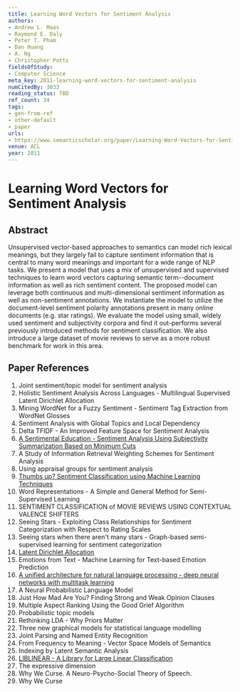 ```yaml
---
title: Learning Word Vectors for Sentiment Analysis
authors:
- Andrew L. Maas
- Raymond E. Daly
- Peter T. Pham
- Dan Huang
- A. Ng
- Christopher Potts
fieldsOfStudy:
- Computer Science
meta_key: 2011-learning-word-vectors-for-sentiment-analysis
numCitedBy: 3033
reading_status: TBD
ref_count: 34
tags:
- gen-from-ref
- other-default
- paper
urls:
- https://www.semanticscholar.org/paper/Learning-Word-Vectors-for-Sentiment-Analysis-Maas-Daly/649d03490ef72c5274e3bccd03d7a299d2f8da91?sort=total-citations
venue: ACL
year: 2011
---
```


# Learning Word Vectors for Sentiment Analysis

## Abstract

Unsupervised vector-based approaches to semantics can model rich lexical meanings, but they largely fail to capture sentiment information that is central to many word meanings and important for a wide range of NLP tasks. We present a model that uses a mix of unsupervised and supervised techniques to learn word vectors capturing semantic term--document information as well as rich sentiment content. The proposed model can leverage both continuous and multi-dimensional sentiment information as well as non-sentiment annotations. We instantiate the model to utilize the document-level sentiment polarity annotations present in many online documents (e.g. star ratings). We evaluate the model using small, widely used sentiment and subjectivity corpora and find it out-performs several previously introduced methods for sentiment classification. We also introduce a large dataset of movie reviews to serve as a more robust benchmark for work in this area.

## Paper References

1. Joint sentiment/topic model for sentiment analysis
2. Holistic Sentiment Analysis Across Languages - Multilingual Supervised Latent Dirichlet Allocation
3. Mining WordNet for a Fuzzy Sentiment - Sentiment Tag Extraction from WordNet Glosses
4. Sentiment Analysis with Global Topics and Local Dependency
5. Delta TFIDF - An Improved Feature Space for Sentiment Analysis
6. [A Sentimental Education - Sentiment Analysis Using Subjectivity Summarization Based on Minimum Cuts](2004-a-sentimental-education-sentiment-analysis-using-subjectivity-summarization-based-on-minimum-cuts)
7. A Study of Information Retrieval Weighting Schemes for Sentiment Analysis
8. Using appraisal groups for sentiment analysis
9. [Thumbs up? Sentiment Classification using Machine Learning Techniques](2002-thumbs-up-sentiment-classification-using-machine-learning-techniques)
10. Word Representations - A Simple and General Method for Semi-Supervised Learning
11. SENTIMENT CLASSIFICATION of MOVIE REVIEWS USING CONTEXTUAL VALENCE SHIFTERS
12. Seeing Stars - Exploiting Class Relationships for Sentiment Categorization with Respect to Rating Scales
13. Seeing stars when there aren't many stars - Graph-based semi-supervised learning for sentiment categorization
14. [Latent Dirichlet Allocation](2003-latent-dirichlet-allocation)
15. Emotions from Text - Machine Learning for Text-based Emotion Prediction
16. [A unified architecture for natural language processing - deep neural networks with multitask learning](2008-a-unified-architecture-for-natural-language-processing-deep-neural-networks-with-multitask-learning)
17. A Neural Probabilistic Language Model
18. Just How Mad Are You? Finding Strong and Weak Opinion Clauses
19. Multiple Aspect Ranking Using the Good Grief Algorithm
20. Probabilistic topic models
21. Rethinking LDA - Why Priors Matter
22. Three new graphical models for statistical language modelling
23. Joint Parsing and Named Entity Recognition
24. From Frequency to Meaning - Vector Space Models of Semantics
25. Indexing by Latent Semantic Analysis
26. [LIBLINEAR - A Library for Large Linear Classification](2008-liblinear-a-library-for-large-linear-classification)
27. The expressive dimension
28. Why We Curse. A Neuro-Psycho-Social Theory of Speech.
29. Why We Curse
